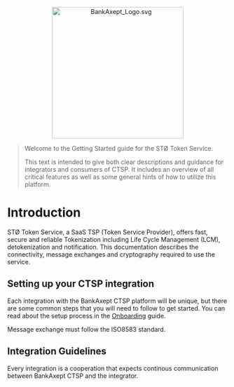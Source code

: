 <p align="center">
<img alt="BankAxept_Logo.svg" src="../assets/images/sto-primary.png" width="300"/>
</p>

> Welcome to the Getting Started guide for the STØ Token Service.
>
> This text is intended to give both clear descriptions and
> guidance for integrators and consumers of CTSP. It includes an
> overview of all critical features as well as some general
> hints of how to utilize this platform.

# Introduction

STØ Token Service, a SaaS TSP (Token Service Provider), offers fast, secure and reliable Tokenization including Life Cycle Management (LCM), detokenization and notification.
This documentation describes the connectivity, message exchanges and cryptography required to use the service.

## Setting up your CTSP integration

Each integration with the BankAxept CTSP platform will be unique, but there are some common steps that you will need to
follow to get started. You can read about the setup process in the [Onboarding](./onboarding.md) guide.

Message exchange must follow the ISO8583 standard.

## Integration Guidelines

Every integration is a cooperation that expects continous communication between BankAxept CTSP and the integrator.
